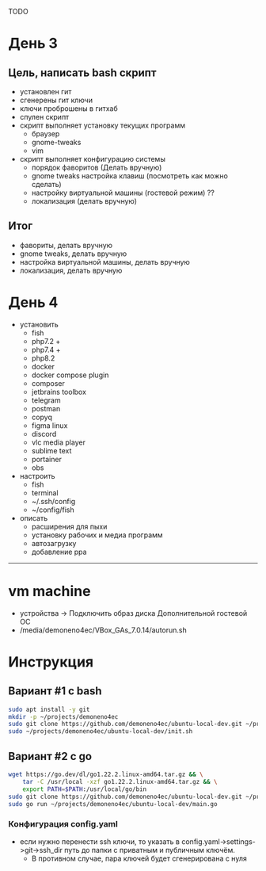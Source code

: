TODO
# День 3
## Цель, написать bash скрипт
- установлен гит
- сгенерены гит ключи
- ключи проброшены в гитхаб
- спулен скрипт
- скрипт выполняет установку текущих программ
	- браузер
	- gnome-tweaks
	- vim
- скрипт выполняет конфигурацию системы
	- порядок фаворитов (Делать вручную)
	- gnome tweaks настройка клавиш (посмотреть как можно сделать)
	- настройку виртуальной машины (гостевой режим) ??
	- локализация (делать вручную)
## Итог
- фавориты, делать вручную
- gnome tweaks, делать вручную
- настройка виртуальной машины, делать вручную
- локализация, делать вручную

# День 4
- установить
	- fish
	- php7.2 +
	- php7.4 +
	- php8.2
	- docker
	- docker compose plugin
	- composer
	- jetbrains toolbox
	- telegram
	- postman
	- copyq
	- figma linux
	- discord
	- vlc media player
	- sublime text
	- portainer
	- obs
- настроить
	- fish
	- terminal
	- ~/.ssh/config
	- ~/config/fish
- описать
	- расширения для пыхи
	- установку рабочих и медиа программ
	- автозагрузку
	- добавление ppa 


--------

# vm machine
- устройства -> Подключить образ диска Дополнительной гостевой ОС
- /media/demoneno4ec/VBox_GAs_7.0.14/autorun.sh

# Инструкция
## Вариант #1 с bash
```sh
sudo apt install -y git
mkdir -p ~/projects/demoneno4ec
sudo git clone https://github.com/demoneno4ec/ubuntu-local-dev.git ~/projects/demoneno4ec/ubuntu-local-dev
sudo ~/projects/demoneno4ec/ubuntu-local-dev/init.sh
```

## Вариант #2 с go
```sh
wget https://go.dev/dl/go1.22.2.linux-amd64.tar.gz && \
    tar -C /usr/local -xzf go1.22.2.linux-amd64.tar.gz && \
    export PATH=$PATH:/usr/local/go/bin
sudo git clone https://github.com/demoneno4ec/ubuntu-local-dev.git ~/projects/demoneno4ec/ubuntu-local-dev
sudo go run ~/projects/demoneno4ec/ubuntu-local-dev/main.go
```
### Конфигурация config.yaml
- если нужно перенести ssh ключи, то указать в config.yaml->settings->git->ssh_dir путь до папки с приватным и публичным ключём.
	- В противном случае, пара ключей будет сгенерирована с нуля